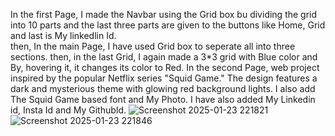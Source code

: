 In  the first Page, I made the Navbar using the Grid box bu dividing the grid into 10 parts and the last three parts are given to the buttons like Home, Grid and last is My linkedlin Id.\
then, In the main Page, I have used Grid box to seperate all into three sections. then, in the last Grid, I again made a 3*3 grid with Blue color and By, hovering it, it changes its color to Red.
In the second Page, web project inspired by the popular Netflix series "Squid Game." The design features a dark and mysterious theme with glowing red background lights. I also add The Squid Game based font and My Photo. I have also added My Linkedin id, Insta Id and My GithubId.
![Screenshot 2025-01-23 221821](https://github.com/user-attachments/assets/7ef57e91-a9e2-467a-83d2-47c1ebfbd841)
![Screenshot 2025-01-23 221846](https://github.com/user-attachments/assets/fb5754df-f8fc-4569-b89a-55c85e56e6ca)
